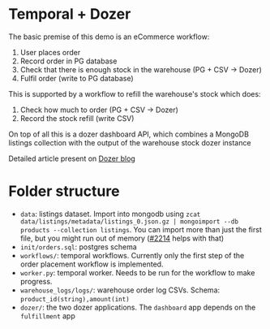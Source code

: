 # Temporal + Dozer

The basic premise of this demo is an eCommerce workflow:

1. User places order
2. Record order in PG database
3. Check that there is enough stock in the warehouse (PG + CSV -> Dozer)
4. Fulfil order (write to PG database)

This is supported by a workflow to refill the warehouse's stock which does:

1. Check how much to order (PG + CSV -> Dozer)
2. Record the stock refill (write CSV)

On top of all this is a dozer dashboard API, which combines a MongoDB listings
collection with the output of the warehouse stock dozer instance

Detailed article present on [Dozer blog](https://getdozer.io/blog/temporal-dozer/)

# Folder structure

- `data`: listings dataset. Import into mongodb using `zcat data/listings/metadata/listings_0.json.gz | mongoimport --db products --collection listings`. You can import more than just the first file, but you might run out of memory ([#2214](https://github.com/getdozer/dozer/pull/2214) helps with that)
- `init/orders.sql`: postgres schema
- `workflows/`: temporal workflows. Currently only the first step of the order placement workflow is implemented.
- `worker.py`: temporal worker. Needs to be run for the workflow to make progress.
- `warehouse_logs/logs/`: warehouse order log CSVs. Schema: `product_id(string),amount(int)`
- `dozer/`: the two dozer applications. The `dashboard` app depends on the `fulfillment` app
